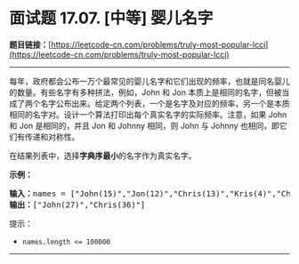 # 面试题 17.07. [中等] 婴儿名字

**题目链接：**[https://leetcode-cn.com/problems/truly-most-popular-lcci](https://leetcode-cn.com/problems/truly-most-popular-lcci)

---

<div class="content__1Y2H">
 <div class="notranslate">
  <p>每年，政府都会公布一万个最常见的婴儿名字和它们出现的频率，也就是同名婴儿的数量。有些名字有多种拼法，例如，John 和 Jon 本质上是相同的名字，但被当成了两个名字公布出来。给定两个列表，一个是名字及对应的频率，另一个是本质相同的名字对。设计一个算法打印出每个真实名字的实际频率。注意，如果 John 和 Jon 是相同的，并且 Jon 和 Johnny 相同，则 John 与 Johnny 也相同，即它们有传递和对称性。</p> 
  <p>在结果列表中，选择<strong>字典序最小</strong>的名字作为真实名字。</p> 
  <p><strong>示例：</strong></p> 
  <pre class="language-text"><strong>输入：</strong>names = ["John(15)","Jon(12)","Chris(13)","Kris(4)","Christopher(19)"], synonyms = ["(Jon,John)","(John,Johnny)","(Chris,Kris)","(Chris,Christopher)"]
<strong>输出：</strong>["John(27)","Chris(36)"]</pre> 
  <p>提示：</p> 
  <ul> 
   <li><code>names.length &lt;= 100000</code></li> 
  </ul> 
 </div>
</div>

---

```

```